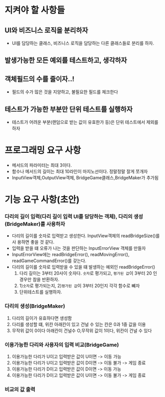 # 지켜야 할 사항들

## UI와 비즈니스 로직을 분리하자

- UI를 담당하는 클래스, 비즈니스 로직을 담당하는 다른 클래스들로 분리를 하자.

## 발생가능한 모든 예외를 테스트하고, 생각하자

## 객체필드의 수를 줄이자..!

- 필드의 수가 많은 것을 지양하고, 불필요한 필드를 체크한다

## 테스트가 가능한 부분만 단위 테스트를 실행하자

- 테스트가 어려운 부분(랜덤으로 받는 값이 유효한가 등)은 단위 테스트에서 제외를
  하자

# 프로그래밍 요구 사항

- 메서드의 파라미터는 최대 3이다.
- 함수나 메서드의 길이는 최대 10라인이 마지노선이다. 정말정말 잘게 쪼개자
- InputView객체,OutputView객체, BridgeGame클래스,BridgeMaker가 추가됨

# 기능 요구 사항(초안)

### 다리의 길이 입력(다리 길이 입력 UI를 담당하는 객체), 다리의 생성(BridgeMaker)를 사용하자

- 다리의 길이를 숫자로 입력받고 생성한다. InputView객체의 readBridgeSize()를 사
  용하면 좋을 것 같다.
- 입력을 받을 떄 오류가 나는 것을 판단하는 InputErrorView 객체를 만들자
- InputErrorView에는 readBridgeError(), readMovingError(),
  readGameCommandError()를 갖는다.
- 다리의 길이를 숫자로 입력받을 수 있을 떄 발생하는 예외인 readBridgeError()
  1. 다리 길이는 3부터 20사이 숫자다. `숫자`로 평가되고, `평가된 값`이 3부터 20
     인 경우만 참을 반환하자.
  2. 1)`숫자`로 평가되는지, 2)`평가된 값`이 3부터 20인지 각각 함수로 뺴자
  3. 단위테스트를 실행하자.

### 다리의 생성(BridgeMaker)

1. 다리의 길이가 유효하다면 생성함
2. 다리를 생성할 떄, 위칸 아래칸이 있고 건널 수 있는 칸은 0과 1중 값을 이용
3. 무작위 값이 0이다 아래칸이 건널수 O,무작위 값이 1이다, 위칸이 건널 수 있다

### 이용가능한 다리와 사용자의 입력 비교(BridgeGame)

1. 이용가능한 다리가 U이고 입력받은 값이 U이면 -> 이동 가능
2. 이용가능한 다리가 U이고 입력받은 값이 D이면 -> 이동 불가 -> 게임 종료
3. 이용가능한 다리가 D이고 입력받은 값이 D이면 -> 이동 가능
4. 이용가능한 다리가 D이고 입력받은 값이 U이면 -> 이동 불가 -> 게임 종료

### 비교의 값 출력
